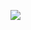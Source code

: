 <p>
   <img src="https://capsule-render.vercel.app/api?type=waving&height=300&color=gradient&text=Hey%20There&textBg=true&section=footer&reversal=true&strokeWidth=6">
</p>
